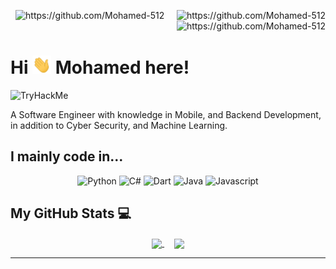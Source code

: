
<p align="right">
<img src="https://badges.pufler.dev/years/Mohamed-512/?style=for-the-badge&logo=github" alt="https://github.com/Mohamed-512" />
&nbsp;&nbsp;&nbsp;
<img src="https://badges.pufler.dev/repos/Mohamed-512/?style=for-the-badge&logo=github" alt="https://github.com/Mohamed-512" />
&nbsp;&nbsp;&nbsp;
<img src="https://badges.pufler.dev/commits/all/Mohamed-512?style=for-the-badge&logo=github" alt="https://github.com/Mohamed-512" />
</p>


# Hi <img src="https://raw.githubusercontent.com/ABSphreak/ABSphreak/master/gifs/Hi.gif" width="30px"> Mohamed here!

<img src="https://tryhackme-badges.s3.amazonaws.com/Y4Y33T.png" alt="TryHackMe">

A Software Engineer with knowledge in Mobile, and Backend Development, in addition to Cyber Security, and Machine Learning.

<h2 align="left">I mainly code in...</h2>

<p align="center">
    <img alt="Python" src="https://img.shields.io/badge/python-%2314354C.svg?style=for-the-badge&logo=python&logoColor=white"/>
    <img alt="C#" src="https://img.shields.io/badge/Csharp-%23121011.svg?style=for-the-badge&logo=Csharp&logoColor=white"/>
    <img alt="Dart" src="https://img.shields.io/badge/Dart-%23121011.svg?style=for-the-badge&logo=Dart&logoColor=white"/>
    <img alt="Java" src="https://img.shields.io/badge/Java-%23121011.svg?style=for-the-badge&logo=Java&logoColor=white"/>
    <img alt="Javascript" src="https://img.shields.io/badge/Javascript-%23121011.svg?style=for-the-badge&logo=Javascript&logoColor=white"/>
</p>



## My GitHub Stats 💻

<div align="center">
<a href="https://github.com/Mohamed-512">
  <img align="center" src="https://github-readme-stats.vercel.app/api?username=Mohamed-512&theme=dark&show_icons=true" />
</a>&nbsp;&nbsp;&nbsp;
<a href="https://github.com/Mohamed-512">
  <img align="center" src="https://github-readme-stats.vercel.app/api/top-langs/?username=Mohamed-512&theme=dracula&show_icons=true" />
</a>
</div>

<hr>
